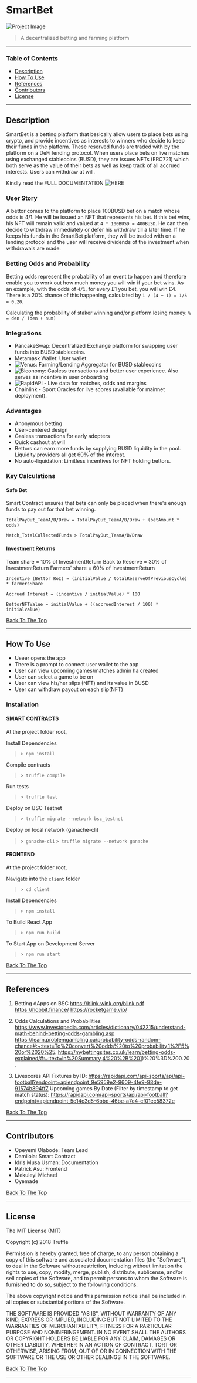 # SmartBet


![Project Image](project-image-url)

> A decentralized betting and farming platform

---

### Table of Contents

- [Description](#description)
- [How To Use](#how-to-use)
- [References](#references)
- [Contributors](#contributors)
- [License](#license)


---

## Description

SmartBet is a betting platform that besically allow users to place bets using crypto, and provide incentives as interests to winners who decide to keep their funds in the platform. These reserved funds are traded with by the platform on a DeFi lending protocol.
When users place bets on live matches using exchanged stablecoins (BUSD), they are issues NFTs (ERC721) which both serve as the value of their bets as well as keep track of all accrued interests.
Users can withdraw at will.

Kindly read the FULL DOCUMENTATION ![HERE]()

### User Story

A bettor comes to the platform to place 100BUSD bet on a match whose odds is 4/1. He will be issued an NFT that represents his bet. If this bet wins, his NFT will remain valid and valued at `4 * 100BUSD = 400BUSD`. He can then decide to withdraw immediately or defer his withdraw till a later time. If he keeps his funds in the SmartBet platform, they will be traded with on a lending protocol and the user will receive dividends of the investment when withdrawals are made.

### Betting Odds and Probability

Betting odds represent the probability of an event to happen and therefore enable you to work out how much money you will win if your bet wins. As an example, with the odds of `4/1`, for every £1 you bet, you will win £4. There is a 20% chance of this happening, calculated by `1 / (4 + 1) = 1/5 = 0.20`.

Calculating the probability of staker winning and/or platform losing money:
`% = den / (den + num)`


### Integrations

- PancakeSwap: Decentralized Exchange platform for swapping user funds into BUSD stablecoins.
- Metamask Wallet: User wallet
- ![Venus](https://github.com/VenusProtocol/venus-protocol): Farming/Lending Aggregator for BUSD stablecoins
- ![Biconomy](https://docs.biconomy.io/): Gasless transactions and better user experience. Also serves as incentive in user onboarding
- ![RapidAPI](https://rapidapi.com/api-sports/api/api-football) - Live data for matches, odds and margins
- Chainlink - Sport Oracles for live scores (available for mainnet deployment).

### Advantages

- Anonymous betting
- User-centered design
- Gasless transactions for early adopters
- Quick cashout at will
- Bettors can earn more funds by supplying BUSD liquidity in the pool. Liquidity providers all get 60% of the interest.
- No auto-liquidation: Limitless incentives for NFT holding bettors.

### Key Calculations 

#### Safe Bet
Smart Contract ensures that bets can only be placed when there's enough funds to pay out for that bet winning.

`TotalPayOut_TeamA/B/Draw = TotalPayOut_TeamA/B/Draw + (betAmount * odds)`

`Match_TotalCollectedFunds > TotalPayOut_TeamA/B/Draw`

#### Investment Returns

Team share = 10% of InvestmentReturn
Back to Reserve = 30% of InvestmentReturn
Farmers' share = 60% of InvestmentReturn

`Incentive (Bettor RoI) = (initialValue / totalReserveOfPreviousCycle) * farmersShare`

`Accrued Interest = (incentive / initialValue) * 100`

`BettorNFTValue = initialValue + ((accruedInterest / 100) * initialValue)`

[Back To The Top](#SmartBet)

---

## How To Use

- Useer opens the app
- There is a prompt to connect user wallet to the app
- User can view upcoming games/matches admin ha created
- User can select a game to be on
- User can view his/her slips (NFT) and its value in BUSD
- User can withdraw payout on each slip(NFT)

### Installation

#### SMART CONTRACTS
At the project folder root,

Install Dependencies
> `> npm install`

Compile contracts
> `> truffle compile`

Run tests
> `> truffle test`

Deploy on BSC Testnet
> `> truffle migrate --network bsc_testnet`

Deploy on local network (ganache-cli)
> `> ganache-cli`
> `> truffle migrate --network ganache`


#### FRONTEND
At the project folder root,

Navigate into the `client` folder
> `> cd client`

Install Dependencies
> `> npm install`

To Build React App
> `> npm run build`

To Start App on Development Server
> `> npm run start`



[Back To The Top](#SmartBet)

---


## References

1. Betting dApps on BSC
https://blink.wink.org/blink.pdf
https://hobbit.finance/
https://rocketgame.vip/

2. Odds Calculations and Probabilities
https://www.investopedia.com/articles/dictionary/042215/understand-math-behind-betting-odds-gambling.asp
https://learn.problemgambling.ca/probability-odds-random-chance#:~:text=To%20convert%20odds%20to%20probability,1%2F5%20or%2020%25.
https://mybettingsites.co.uk/learn/betting-odds-explained/#:~:text=In%20Summary,4%20%2B%201)%20%3D%200.20.

3. Livescores API
Fixtures by ID: https://rapidapi.com/api-sports/api/api-football?endpoint=apiendpoint_9e5959e2-9609-4fe9-98de-91574b894ff7
Upcoming games By Date (Filter by timestamp to get match status):
https://rapidapi.com/api-sports/api/api-football?endpoint=apiendpoint_5c14c3d5-6bbd-46be-a7c4-cf01ec58372e




[Back To The Top](#SmartBet)

---

## Contributors

- Opeyemi Olabode: Team Lead
- Damilola: Smart Contract
- Idris Musa Usman: Documentation
- Patrick Asu: Frontend
- Mekuleyi Michael
- Oyemade

[Back To The Top](#SmartBet)

----

## License

The MIT License (MIT)

Copyright (c) 2018 Truffle

Permission is hereby granted, free of charge, to any person obtaining a copy
of this software and associated documentation files (the "Software"), to deal
in the Software without restriction, including without limitation the rights
to use, copy, modify, merge, publish, distribute, sublicense, and/or sell
copies of the Software, and to permit persons to whom the Software is
furnished to do so, subject to the following conditions:

The above copyright notice and this permission notice shall be included in all
copies or substantial portions of the Software.

THE SOFTWARE IS PROVIDED "AS IS", WITHOUT WARRANTY OF ANY KIND, EXPRESS OR
IMPLIED, INCLUDING BUT NOT LIMITED TO THE WARRANTIES OF MERCHANTABILITY,
FITNESS FOR A PARTICULAR PURPOSE AND NONINFRINGEMENT. IN NO EVENT SHALL THE
AUTHORS OR COPYRIGHT HOLDERS BE LIABLE FOR ANY CLAIM, DAMAGES OR OTHER
LIABILITY, WHETHER IN AN ACTION OF CONTRACT, TORT OR OTHERWISE, ARISING FROM,
OUT OF OR IN CONNECTION WITH THE SOFTWARE OR THE USE OR OTHER DEALINGS IN THE
SOFTWARE.

[Back To The Top](#SmartBet)

---
